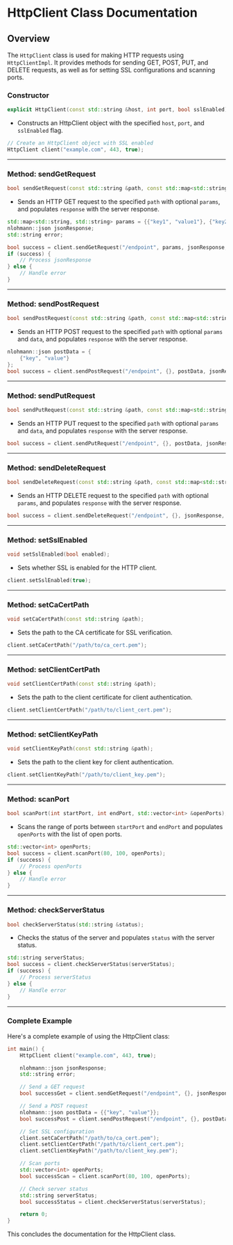 # HttpClient Class Documentation

## Overview

The `HttpClient` class is used for making HTTP requests using `HttpClientImpl`. It provides methods for sending GET, POST, PUT, and DELETE requests, as well as for setting SSL configurations and scanning ports.

### Constructor

```cpp
explicit HttpClient(const std::string &host, int port, bool sslEnabled);
```

- Constructs an HttpClient object with the specified `host`, `port`, and `sslEnabled` flag.

```cpp
// Create an HttpClient object with SSL enabled
HttpClient client("example.com", 443, true);
```

---

### Method: sendGetRequest

```cpp
bool sendGetRequest(const std::string &path, const std::map<std::string, std::string> &params, nlohmann::json &response, std::string &err);
```

- Sends an HTTP GET request to the specified `path` with optional `params`, and populates `response` with the server response.

```cpp
std::map<std::string, std::string> params = {{"key1", "value1"}, {"key2", "value2"}};
nlohmann::json jsonResponse;
std::string error;

bool success = client.sendGetRequest("/endpoint", params, jsonResponse, error);
if (success) {
    // Process jsonResponse
} else {
    // Handle error
}
```

---

### Method: sendPostRequest

```cpp
bool sendPostRequest(const std::string &path, const std::map<std::string, std::string> &params, const nlohmann::json &data, nlohmann::json &response, std::string &err);
```

- Sends an HTTP POST request to the specified `path` with optional `params` and `data`, and populates `response` with the server response.

```cpp
nlohmann::json postData = {
    {"key", "value"}
};
bool success = client.sendPostRequest("/endpoint", {}, postData, jsonResponse, error);
```

---

### Method: sendPutRequest

```cpp
bool sendPutRequest(const std::string &path, const std::map<std::string, std::string> &params, const nlohmann::json &data, nlohmann::json &response, std::string &err);
```

- Sends an HTTP PUT request to the specified `path` with optional `params` and `data`, and populates `response` with the server response.

```cpp
bool success = client.sendPutRequest("/endpoint", {}, postData, jsonResponse, error);
```

---

### Method: sendDeleteRequest

```cpp
bool sendDeleteRequest(const std::string &path, const std::map<std::string, std::string> &params, nlohmann::json &response, std::string &err);
```

- Sends an HTTP DELETE request to the specified `path` with optional `params`, and populates `response` with the server response.

```cpp
bool success = client.sendDeleteRequest("/endpoint", {}, jsonResponse, error);
```

---

### Method: setSslEnabled

```cpp
void setSslEnabled(bool enabled);
```

- Sets whether SSL is enabled for the HTTP client.

```cpp
client.setSslEnabled(true);
```

---

### Method: setCaCertPath

```cpp
void setCaCertPath(const std::string &path);
```

- Sets the path to the CA certificate for SSL verification.

```cpp
client.setCaCertPath("/path/to/ca_cert.pem");
```

---

### Method: setClientCertPath

```cpp
void setClientCertPath(const std::string &path);
```

- Sets the path to the client certificate for client authentication.

```cpp
client.setClientCertPath("/path/to/client_cert.pem");
```

---

### Method: setClientKeyPath

```cpp
void setClientKeyPath(const std::string &path);
```

- Sets the path to the client key for client authentication.

```cpp
client.setClientKeyPath("/path/to/client_key.pem");
```

---

### Method: scanPort

```cpp
bool scanPort(int startPort, int endPort, std::vector<int> &openPorts);
```

- Scans the range of ports between `startPort` and `endPort` and populates `openPorts` with the list of open ports.

```cpp
std::vector<int> openPorts;
bool success = client.scanPort(80, 100, openPorts);
if (success) {
    // Process openPorts
} else {
    // Handle error
}
```

---

### Method: checkServerStatus

```cpp
bool checkServerStatus(std::string &status);
```

- Checks the status of the server and populates `status` with the server status.

```cpp
std::string serverStatus;
bool success = client.checkServerStatus(serverStatus);
if (success) {
    // Process serverStatus
} else {
    // Handle error
}
```

---

### Complete Example

Here's a complete example of using the HttpClient class:

```cpp
int main() {
    HttpClient client("example.com", 443, true);

    nlohmann::json jsonResponse;
    std::string error;

    // Send a GET request
    bool successGet = client.sendGetRequest("/endpoint", {}, jsonResponse, error);

    // Send a POST request
    nlohmann::json postData = {{"key", "value"}};
    bool successPost = client.sendPostRequest("/endpoint", {}, postData, jsonResponse, error);

    // Set SSL configuration
    client.setCaCertPath("/path/to/ca_cert.pem");
    client.setClientCertPath("/path/to/client_cert.pem");
    client.setClientKeyPath("/path/to/client_key.pem");

    // Scan ports
    std::vector<int> openPorts;
    bool successScan = client.scanPort(80, 100, openPorts);

    // Check server status
    std::string serverStatus;
    bool successStatus = client.checkServerStatus(serverStatus);

    return 0;
}
```

This concludes the documentation for the HttpClient class.
